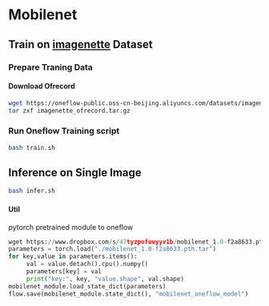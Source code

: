 # Mobilenet

## Train on [imagenette](https://github.com/fastai/imagenette) Dataset

### Prepare Traning Data

#### Download Ofrecord

```bash
wget https://oneflow-public.oss-cn-beijing.aliyuncs.com/datasets/imagenette_ofrecord.tar.gz
tar zxf imagenette_ofrecord.tar.gz
```

### Run Oneflow Training script

```bash
bash train.sh
```


## Inference on Single Image

```bash
bash infer.sh
```

#### Util
pytorch pretrained module to oneflow
```python
wget https://www.dropbox.com/s/47tyzpofuuyyv1b/mobilenet_1.0-f2a8633.pth.tar?dl=1
parameters = torch.load("./mobilenet_1.0-f2a8633.pth.tar")
for key,value in parameters.items():
     val = value.detach().cpu().numpy()
     parameters[key] = val
     print("key:", key, "value.shape", val.shape)
mobilenet_module.load_state_dict(parameters)
flow.save(mobilenet_module.state_dict(), "mobilenet_oneflow_model")
```
